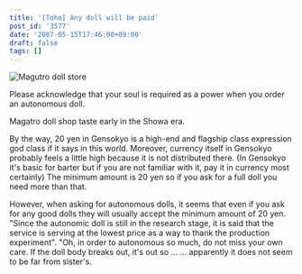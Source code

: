 ```yaml
---
title: '[Toho] Any doll will be paid'
post_id: '3577'
date: '2007-05-15T17:46:00+09:00'
draft: false
tags: []
---
```


![Magutro doll store](https://danmaq.com/image/illustrations/pbbs/2005-2007/tohov_003653_s.png)

Please acknowledge that your soul is required as a power when you order an autonomous doll.

Magatro doll shop taste early in the Showa era.

By the way, 20 yen in Gensokyo is a high-end and flagship class expression god class if it says in this world. Moreover, currency itself in Gensokyo probably feels a little high because it is not distributed there. (In Gensokyo it's basic for barter but if you are not familiar with it, pay it in currency most certainly) The minimum amount is 20 yen so if you ask for a full doll you need more than that.

However, when asking for autonomous dolls, it seems that even if you ask for any good dolls they will usually accept the minimum amount of 20 yen. "Since the autonomic doll is still in the research stage, it is said that the service is serving at the lowest price as a way to thank the production experiment". "Oh, in order to autonomous so much, do not miss your own care. If the doll body breaks out, it's out so ... ... apparently it does not seem to be far from sister's.